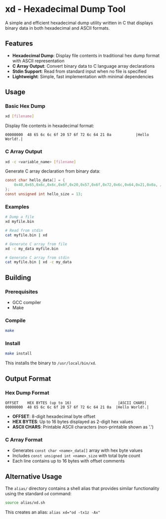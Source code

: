 # xd - Hexadecimal Dump Tool

A simple and efficient hexadecimal dump utility written in C that displays binary data in both hexadecimal and ASCII formats.

## Features

- **Hexadecimal Dump**: Display file contents in traditional hex dump format with ASCII representation
- **C Array Output**: Convert binary data to C language array declarations
- **Stdin Support**: Read from standard input when no file is specified
- **Lightweight**: Simple, fast implementation with minimal dependencies

## Usage

### Basic Hex Dump
```bash
xd [filename]
```

Display file contents in hexadecimal format:
```
00000000  48 65 6c 6c 6f 20 57 6f 72 6c 64 21 0a           |Hello World!.|
```

### C Array Output
```bash
xd -c <variable_name> [filename]
```

Generate C array declaration from binary data:
```c
const char hello_data[] = {
    0x48,0x65,0x6c,0x6c,0x6f,0x20,0x57,0x6f,0x72,0x6c,0x64,0x21,0x0a, // 00000000
};
const unsigned int hello_size = 13;
```

### Examples

```bash
# Dump a file
xd myfile.bin

# Read from stdin
cat myfile.bin | xd

# Generate C array from file
xd -c my_data myfile.bin

# Generate C array from stdin
cat myfile.bin | xd -c my_data
```

## Building

### Prerequisites
- GCC compiler
- Make

### Compile
```bash
make
```

### Install
```bash
make install
```

This installs the binary to `/usr/local/bin/xd`.

## Output Format

### Hex Dump Format
```
OFFSET    HEX BYTES (up to 16)                     |ASCII CHARS|
00000000  48 65 6c 6c 6f 20 57 6f 72 6c 64 21 0a  |Hello World!.|
```

- **OFFSET**: 8-digit hexadecimal byte offset
- **HEX BYTES**: Up to 16 bytes displayed as 2-digit hex values
- **ASCII CHARS**: Printable ASCII characters (non-printable shown as '.')

### C Array Format
- Generates `const char <name>_data[]` array with hex byte values
- Includes `const unsigned int <name>_size` with total byte count
- Each line contains up to 16 bytes with offset comments

## Alternative Usage

The `alias/` directory contains a shell alias that provides similar functionality using the standard `od` command:

```bash
source alias/xd.sh
```

This creates an alias: `alias xd="od -tx1z -Ax"`

